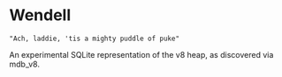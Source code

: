 # Wendell

    "Ach, laddie, 'tis a mighty puddle of puke"

An experimental SQLite representation of the v8 heap, as discovered via mdb_v8.

